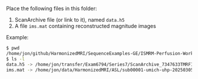 Place the following files in this folder:

1. ScanArchive file (or link to it), named `data.h5`
2. A file `ims.mat` containing reconstructed magnitude images

Example:
```bash
$ pwd
/home/jon/github/HarmonizedMRI/SequenceExamples-GE/ISMRM-Perfusion-Workshop-Pamplona-2025/ASL/data
$ ls -l
data.h5 -> /home/jon/transfer/Exam6794/Series7/ScanArchive_7347633TMRFIX_20250305_155144404.h5
ims.mat -> /home/jon/data/HarmonizedMRI/ASL/sub00001-umich-uhp-20250305-1/Exam6794/Series7/imsos-sub00001-umich-uhp-20250305-1.mat
```

